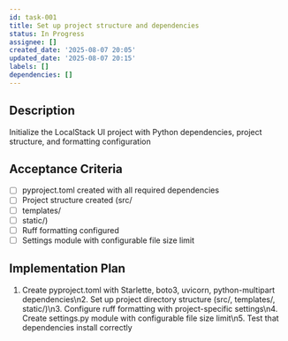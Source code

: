 ```yaml
---
id: task-001
title: Set up project structure and dependencies
status: In Progress
assignee: []
created_date: '2025-08-07 20:05'
updated_date: '2025-08-07 20:15'
labels: []
dependencies: []
---
```


## Description

Initialize the LocalStack UI project with Python dependencies, project structure, and formatting configuration

## Acceptance Criteria

- [ ] pyproject.toml created with all required dependencies
- [ ] Project structure created (src/
- [ ] templates/
- [ ] static/)
- [ ] Ruff formatting configured
- [ ] Settings module with configurable file size limit

## Implementation Plan

1. Create pyproject.toml with Starlette, boto3, uvicorn, python-multipart dependencies\n2. Set up project directory structure (src/, templates/, static/)\n3. Configure ruff formatting with project-specific settings\n4. Create settings.py module with configurable file size limit\n5. Test that dependencies install correctly
